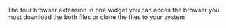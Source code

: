 The four browser extension in one widget
you can acces the browser you must download the both files or clone the files to your system 
